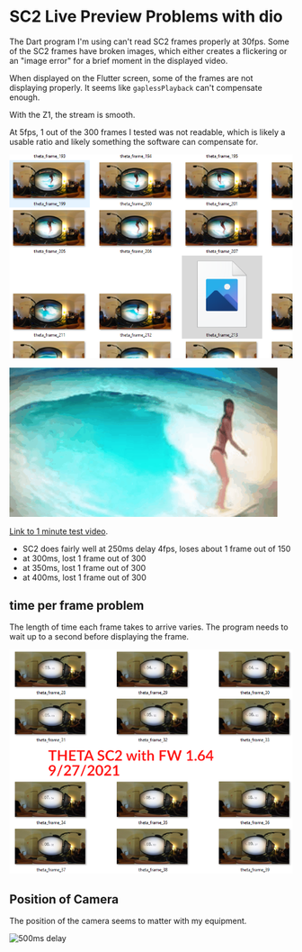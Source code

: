 # SC2 Live Preview Problems with dio

The Dart program I'm using can't read SC2 frames properly at 30fps.  Some of the SC2 frames have broken images, which either creates a flickering or an "image error" for a brief moment in the displayed video.

When displayed on the Flutter screen, some of the frames are not
displaying properly.  It seems like `gaplessPlayback` can't compensate
enough.  

With the Z1, the stream is smooth.

At 5fps, 1 out of the 300 frames I tested was not readable, which is
likely a usable ratio and likely something the software can compensate for.

![sc2 broken frame](images/corrupted_frame_sc2_5fps_1_broken_out_of_300.png)

![sc2 5fps](images/sc2_5fps_working.gif)

[Link to 1 minute test video](https://youtu.be/3P-YKr1dzQU).

* SC2 does fairly well at 250ms delay 4fps, loses about 1 frame out of 150
* at 300ms, lost 1 frame out of 300 
* at 350ms, lost 1 frame out of 300
* at 400ms, lost 1 frame out of 300

## time per frame problem

The length of time each frame takes to arrive varies.  The program
needs to wait up to a second before displaying the frame.

![sc2 frame problem](images/sc2_frame_problem.png)


## Position of Camera

The position of the camera seems to matter with my equipment.

![500ms delay](images/frame_delay.png)
